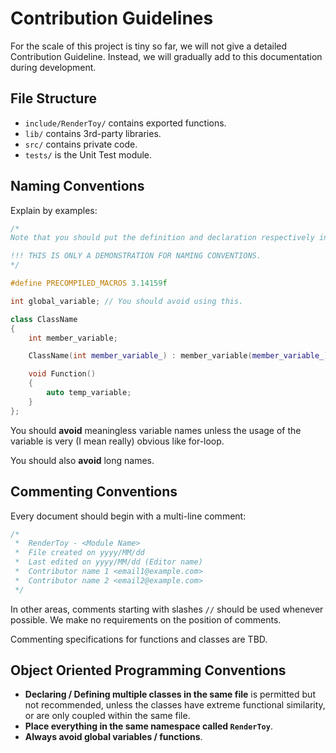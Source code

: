# Contribution Guidelines
For the scale of this project is tiny so far, we will not give a detailed Contribution Guideline. Instead, we will gradually add to this documentation during development.

## File Structure
* `include/RenderToy/` contains exported functions.
* `lib/` contains 3rd-party libraries.
* `src/` contains private code.
* `tests/` is the Unit Test module.

## Naming Conventions
Explain by examples:
```cpp
/*
Note that you should put the definition and declaration respectively in the .h and .cpp files in the same folder.

!!! THIS IS ONLY A DEMONSTRATION FOR NAMING CONVENTIONS.
*/

#define PRECOMPILED_MACROS 3.14159f

int global_variable; // You should avoid using this.

class ClassName
{
    int member_variable;

    ClassName(int member_variable_) : member_variable(member_variable_) {}

    void Function()
    {
        auto temp_variable;
    }
};
```
You should **avoid** meaningless variable names unless the usage of the variable is very (I mean really) obvious like for-loop.

You should also **avoid** long names.

## Commenting Conventions
Every document should begin with a multi-line comment:
```cpp
/*
 *  RenderToy - <Module Name>
 *  File created on yyyy/MM/dd
 *  Last edited on yyyy/MM/dd (Editor name)
 *  Contributor name 1 <email1@example.com>
 *  Contributor name 2 <email2@example.com>
 */
```
In other areas, comments starting with slashes `//` should be used whenever possible. We make no requirements on the position of comments.

Commenting specifications for functions and classes are TBD.

## Object Oriented Programming Conventions
* **Declaring / Defining multiple classes in the same file** is permitted but not recommended, unless the classes have extreme functional similarity, or are only coupled within the same file.
* **Place everything in the same namespace called `RenderToy`**.
* **Always avoid global variables / functions**.

